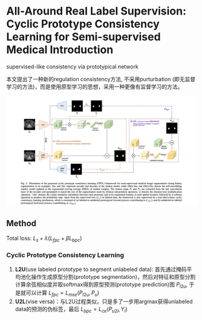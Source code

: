 # All-Around Real Label Supervision: Cyclic Prototype Consistency Learning for Semi-supervised Medical Introduction
supervised-like consistency via prototypical network

本文提出了一种新的regulation consistency方法, 不采用purturbation (即无监督学习的方法)，而是使用原型学习的思想，采用一种更像有监督学习的方法。

![Fig](../../images/CPCL1.png "Arch")

## Method
Total loss: $L_s+\lambda(L_{fpc}+\beta L_{bpc})$
### Cyclic Prototype Consistency Learning
1. **L2U**(use labeled prototype to segment unlabeled data): 首先通过掩码平均池化操作生成原型分割(prototype segmentation)，然后对特征和原型分割计算余弦相似度并取softmax得到原型预测(prototype prediction)图 $P_{l2u}$, 于是就可以计算 $L_{fpc}=L_{mse}(P_{l2u},P_u)$
2. **U2L**(vise versa)：与L2U过程类似，只是多了一步用argmax获得unlabeled data的预测的伪标签，最后 $L_{bpc}=L_{ce}(P_{u2l},Y_l)$